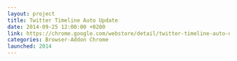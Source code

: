 ```yaml
---
layout: project
title: Twitter Timeline Auto Update
date: 2014-09-25 12:00:00 +0200
link: https://chrome.google.com/webstore/detail/twitter-timeline-auto-upd/ddbjabcmjjifognjcopebcllgpbdjlbm
categories: Browser-Addon Chrome
launched: 2014
---
```


